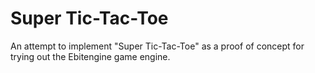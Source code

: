 # Super Tic-Tac-Toe

An attempt to implement "Super Tic-Tac-Toe" as a proof of concept for trying out the Ebitengine game engine.
